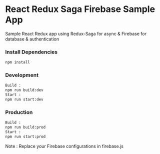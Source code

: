 # React Redux Saga Firebase Sample App
Sample React Redux app using Redux-Saga for async & Firebase for database & authentication

### Install Dependencies
```sh
npm install
```
### Development
```sh
Build : 
npm run build:dev
Start : 
npm run start:dev
```
### Production
```sh
Build : 
npm run build:prod
Start : 
npm run start:prod
```

Note : Replace your Firebase configurations in firebase.js